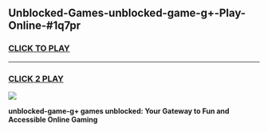 
## Unblocked-Games-unblocked-game-g+-Play-Online-#1q7pr
<h3>
<a href="https://premium.freeplayer.one?title=unblocked-game-g+&ref=27F">CLICK TO PLAY</a></h3>
<hr>

<h3>
<a href="https://premium.freeplayer.one?title=unblocked-game-g+&ref=27F">CLICK 2 PLAY</a>
  
</h3>

<a href="https://premium.freeplayer.one?title=unblocked-game-g+&ref=27F"><img src="https://clearcache.store/games.png"></a>


**unblocked-game-g+ games unblocked: Your Gateway to Fun and Accessible Online Gaming**
